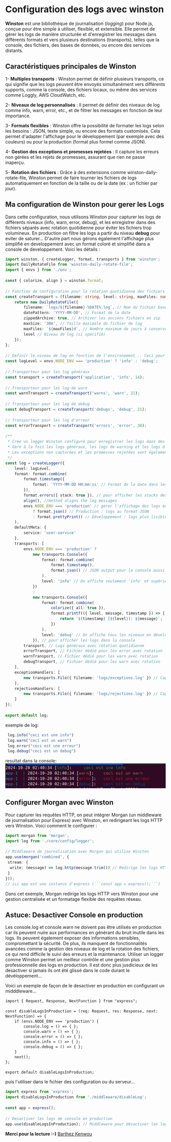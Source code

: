 # Configuration des logs avec winston

**Winston** est une bibliothèque de journalisation (*logging*) pour Node.js, conçue pour être simple à utiliser, flexible, et extensible. Elle permet de gérer les logs de manière structurée et d'enregistrer les messages dans différents formats et vers plusieurs destinations (transports), telles que la console, des fichiers, des bases de données, ou encore des services distants.

## Caractéristiques principales de Winston

1- **Multiples transports** : Winston permet de définir plusieurs transports, ce qui signifie que les logs peuvent être envoyés simultanément vers différents supports, comme la console, des fichiers locaux, ou même des services comme Loggly, AWS CloudWatch, etc.

2- **Niveaux de log personnalisés** : Il permet de définir des niveaux de log comme info, warn, error, etc., et de filtrer les messages en fonction de leur importance.

3- **Formats flexibles** : Winston offre la possibilité de formater les logs selon les besoins : JSON, texte simple, ou encore des formats customisés. Cela permet d'adapter l'affichage pour le développement (par exemple avec des couleurs) ou pour la production (format plus formel comme JSON).

4- **Gestion des exceptions et promesses rejetées** : Il capture les erreurs non gérées et les rejets de promesses, assurant que rien ne passe inaperçu.

5- **Rotation des fichiers** : Grâce à des extensions comme winston-daily-rotate-file, Winston permet de faire tourner les fichiers de logs automatiquement en fonction de la taille ou de la date (ex : un fichier par jour).

## Ma configuration de Winston pour gerer les Logs

Dans cette configuration, nous utilisons Winston pour capturer les logs de différents niveaux (info, warn, error, debug), et les enregistrer dans des fichiers séparés avec rotation quotidienne pour éviter les fichiers trop volumineux. En production on filtre les logs a partir du niveau **debug** pour eviter de saturer... D'autre part nous gérons également l'affichage plus simplifié en developpement avec un format coloré et simplifié dans a console de developpement. Voici les détails :

```typescript
import winston, { createLogger, format, transports } from 'winston';
import DailyRotateFile from 'winston-daily-rotate-file';
import { envs } from './env';

const { colorize, align } = winston.format;

// Fonction de configuration pour la rotation quotidienne des fichiers de logs
const createTransport = (filename: string, level: string, maxFiles: number) => {
    return new DailyRotateFile({
        filename: `logs/${filename}-%DATE%.log`, // Nom du fichier basé sur le niveau
        datePattern: 'YYYY-MM-DD', // Format de la date
        zippedArchive: true, // Archiver les anciens fichiers en zip
        maxSize: '30m', // Taille maximale du fichier de log
        maxFiles: `${maxFiles}d`, // Nombre maximum de jours à conserver
        level // Niveau de log (si spécifié)
    });
};

// Definir le niveau de log en fonction de l'environement... Ceci pour filtrer certains log et ne pas les envoyer en production 
const logLevel = envs.NODE_ENV === 'production' ? 'info' : 'debug';

// Transporteur pour les log généraux
const transport = createTransport('application', 'info', 14);

// Transporteur pour les log de warn
const warnTransport = createTransport('warns', 'warn', 21);

// Transporteur pour les log de debug
const debugTransport = createTransport('debugs', 'debug', 21);

// Transporteur pour les log d'erreur
const errorTransport = createTransport('errors', 'error', 30);

/**
 * Crée un logger Winston configuré pour enregistrer les logs dans des fichiers avec rotation quotidienne.
 * Gère à la fois les logs généraux, les logs de warning et les logs d'erreurs.
 * Les exceptions non capturées et les promesses rejetées sont également traitées.
 */
const log = createLogger({
    level: logLevel,
    format: format.combine(
        format.timestamp({
            format: 'YYYY-MM-DD HH:mm:ss' // Format de la date dans les fichiers
        }),
        format.errors({ stack: true }), // pour afficher les stacks des erreurs
        align(), //method aligns the log messages
        envs.NODE_ENV === 'production' // gerer l'affichage des logs en fonction de l'environnement de dévéloppement
            ? format.json() // Production : logs au format JSON
            : format.prettyPrint() // Développement : logs plus lisibles
    ),
    defaultMeta: {
        service: 'user-service'
    },
    transports: [
        envs.NODE_ENV === 'production' ?
            new transports.Console({
                format: format.combine(
                    format.timestamp(),
                    format.json() // JSON output pour la console aussi
                ),
                level: 'info' // On affiche seulement 'info' et supérieur en production
            })
            :
            new transports.Console({
                format: format.combine(
                    colorize({ all: true }),
                    format.printf(({ level, message, timestamp }) => {
                        return `${timestamp} [${level}]: ${message}`;
                    })
                ),
                level: 'debug' // On affiche tous les niveaux en développement
            }), // pour afficher les logs dans la console
        transport, // Logs généraux avec rotation quotidienne
        errorTransport, // Fichier dédié pour les error avec rotation
        warnTransport, // Fichier dédié pour les warn avec rotation
        debugTransport, // Fichier dédié pour les warn avec rotation
    ],
    exceptionHandlers: [
        new transports.File({ filename: 'logs/exceptions.log' }) // Capture les exceptions non interceptées pour éviter que l'application ne se termine de manière inattendue
    ],
    rejectionHandlers: [
        new transports.File({ filename: 'logs/rejections.log' }) // Capture les promesses rejetées
    ]
});

export default log;
```

exemple de log:

```typescript
 log.info("ceci est une info")
 log.warn("ceci est un warn")
 log.error("ceci est une erreur")
 log.debug("ceci est un debug")
 ```

resultat dans la console:
![alt text](public/logResult.png)

## Configurer Morgan avec Winston

Pour capturer les requêtes HTTP, on peut intégrer Morgan (un middleware de journalisation pour Express) avec Winston, en redirigeant les logs HTTP vers Winston. Voici comment le configurer :

```typescript
import morgan from 'morgan';
import log from './core/config/logger';

// Middleware de journalisation avec Morgan qui utilise Winston
app.use(morgan('combined', {
 stream: {
  write: (message) => log.http(message.trim()) // Redirige les logs HTTP vers Winston
 }
}));
// ici app est une instance d'express (```const app = express();```)
 ```

Dans cet exemple, Morgan redirige les logs HTTP vers Winston pour une gestion centralisée et un formatage flexible des requêtes réseau.

## Astuce: Desactiver Console en production

Les console.log et console.warn ne doivent pas être utilisés en production car ils peuvent nuire aux performances en générant du bruit inutile dans les logs. Ils peuvent également exposer des informations sensibles, compromettant la sécurité. De plus, ils manquent de fonctionnalités avancées comme la gestion des niveaux de log et la rotation des fichiers, ce qui rend difficile le suivi des erreurs et la maintenance. Utiliser un logger comme Winston permet un meilleur contrôle et une gestion plus professionnelle des logs en production. Il est donc plus jusdicieux de les desactiver si jamais ils ont été glissé dans le code durant le dévéloppement...

Voici un exemple de façon de le desactiver en production en configurant un midddleware...

```import { envs } from "@src/core/config/env";
import { Request, Response, NextFunction } from "express";

const disableLogsInProduction = (req: Request, res: Response, next: NextFunction) => {
    if (envs.NODE_ENV === 'production') {
        console.log = () => { };
        console.warn = () => { };
        console.error = () => { };
        console.info = () => { };
        console.debug = () => { };
    }
    next();
};

export default disableLogsInProduction;
```

puis l'utiliser dans le fichier des configuration ou du serveur...

```typescript
import express from 'express';
import disableLogsInProduction from './middleware/disableLog';

const app = express();

// Desactiver les logs de console en production
app.use(disableLogsInProduction); // Middleware pour désactiver les logs
```

**Merci pour la lecture :-)**
[Barthez Kenwou](https://www.linkedin.com/in/barthez-kenwou/?)
